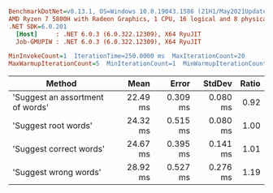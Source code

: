 ``` ini

BenchmarkDotNet=v0.13.1, OS=Windows 10.0.19043.1586 (21H1/May2021Update)
AMD Ryzen 7 5800H with Radeon Graphics, 1 CPU, 16 logical and 8 physical cores
.NET SDK=6.0.201
  [Host]     : .NET 6.0.3 (6.0.322.12309), X64 RyuJIT
  Job-GMUPIW : .NET 6.0.3 (6.0.322.12309), X64 RyuJIT

MinInvokeCount=1  IterationTime=250.0000 ms  MaxIterationCount=20  
MaxWarmupIterationCount=5  MinIterationCount=1  MinWarmupIterationCount=1  

```
|                           Method |     Mean |    Error |   StdDev | Ratio |
|--------------------------------- |---------:|---------:|---------:|------:|
| &#39;Suggest an assortment of words&#39; | 22.49 ms | 0.309 ms | 0.080 ms |  0.92 |
|             &#39;Suggest root words&#39; | 24.32 ms | 0.515 ms | 0.080 ms |  1.00 |
|          &#39;Suggest correct words&#39; | 24.67 ms | 0.395 ms | 0.141 ms |  1.01 |
|            &#39;Suggest wrong words&#39; | 28.92 ms | 0.527 ms | 0.276 ms |  1.19 |
